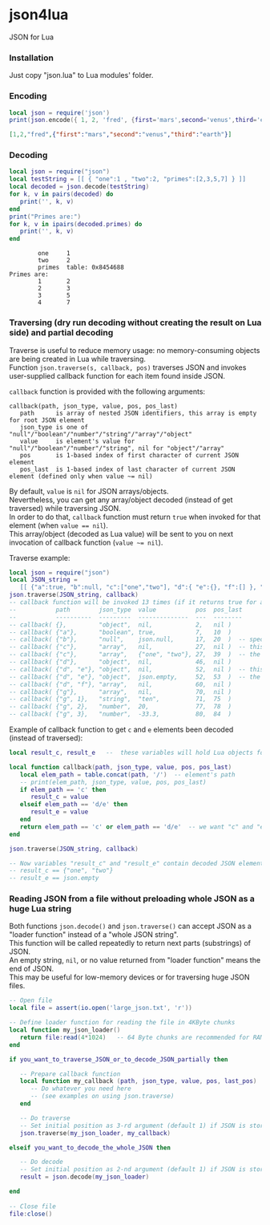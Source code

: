 # json4lua
JSON for Lua

### Installation
Just copy "json.lua" to Lua modules' folder.


### Encoding

```lua
local json = require('json')
print(json.encode({ 1, 2, 'fred', {first='mars',second='venus',third='earth'} }))
```
```json
[1,2,"fred",{"first":"mars","second":"venus","third":"earth"}]
```

### Decoding

```lua
local json = require("json")
local testString = [[ { "one":1 , "two":2, "primes":[2,3,5,7] } ]]
local decoded = json.decode(testString)
for k, v in pairs(decoded) do
   print('', k, v)
end
print("Primes are:")
for k, v in ipairs(decoded.primes) do
   print('', k, v)
end
```
```
        one     1
        two     2
        primes  table: 0x8454688
Primes are:
        1       2
        2       3
        3       5
        4       7
```

### Traversing (dry run decoding without creating the result on Lua side) and partial decoding

Traverse is useful to reduce memory usage: no memory-consuming objects are being created in Lua while traversing.  
Function `json.traverse(s, callback, pos)` traverses JSON and invokes user-supplied callback function for each item found inside JSON.  

`callback` function is provided with the following arguments:
```
callback(path, json_type, value, pos, pos_last)
   path      is array of nested JSON identifiers, this array is empty for root JSON element
   json_type is one of "null"/"boolean"/"number"/"string"/"array"/"object"
   value     is element's value for "null"/"boolean"/"number"/"string", nil for "object"/"array"
   pos       is 1-based index of first character of current JSON element
   pos_last  is 1-based index of last character of current JSON element (defined only when value ~= nil)
```
By default, `value` is `nil` for JSON arrays/objects.  
Nevertheless, you can get any array/object decoded (instead of get traversed) while traversing JSON.  
In order to do that, `callback` function must return `true` when invoked for that element (when `value == nil`).  
This array/object (decoded as Lua value) will be sent to you on next invocation of callback function (`value ~= nil`).

Traverse example:

```lua
local json = require("json")
local JSON_string = 
   [[ {"a":true, "b":null, "c":["one","two"], "d":{ "e":{}, "f":[] }, "g":["ten",20,-33.3] } ]]
json.traverse(JSON_string, callback)
-- callback function will be invoked 13 times (if it returns true for array "c" and object "e"):
--           path        json_type  value           pos  pos_last
--           ----------  ---------  --------------  ---  --------
-- callback( {},         "object",  nil,            2,   nil )
-- callback( {"a"},      "boolean", true,           7,   10  )
-- callback( {"b"},      "null",    json.null,      17,  20  )  -- special Lua value for JSON null
-- callback( {"c"},      "array",   nil,            27,  nil )  -- this callback returned true (user wants to decode this array)
-- callback( {"c"},      "array",   {"one", "two"}, 27,  39  )  -- the next invocation brings the result of decoding (value ~= nil)
-- callback( {"d"},      "object",  nil,            46,  nil )
-- callback( {"d", "e"}, "object",  nil,            52,  nil )  -- this callback returned true (user wants to decode this object)
-- callback( {"d", "e"}, "object",  json.empty,     52,  53  )  -- the next invocation brings the result of decoding (special Lua value for empty JSON object)
-- callback( {"d", "f"}, "array",   nil,            60,  nil )
-- callback( {"g"},      "array",   nil,            70,  nil )
-- callback( {"g", 1},   "string",  "ten",          71,  75  )
-- callback( {"g", 2},   "number",  20,             77,  78  )
-- callback( {"g", 3},   "number",  -33.3,          80,  84  )
```

Example of callback function to get `c` and `e` elements been decoded (instead of traversed):

```lua
local result_c, result_e   --  these variables will hold Lua objects for JSON elements "c" and "e"

local function callback(path, json_type, value, pos, pos_last)
   local elem_path = table.concat(path, '/')  -- element's path
   -- print(elem_path, json_type, value, pos, pos_last)
   if elem_path == 'c' then 
      result_c = value
   elseif elem_path == 'd/e' then 
      result_e = value
   end
   return elem_path == 'c' or elem_path == 'd/e'  -- we want "c" and "e" to be decoded instead of be traversed
end

json.traverse(JSON_string, callback)

-- Now variables "result_c" and "result_e" contain decoded JSON elements "c" and "e"
-- result_c == {"one", "two"}
-- result_e == json.empty
```

### Reading JSON from a file without preloading whole JSON as a huge Lua string

Both functions `json.decode()` and `json.traverse()` can accept JSON as a "loader function" instead of a "whole JSON string".  
This function will be called repeatedly to return next parts (substrings) of JSON.  
An empty string, `nil`, or no value returned from "loader function" means the end of JSON.  
This may be useful for low-memory devices or for traversing huge JSON files.

```lua
-- Open file
local file = assert(io.open('large_json.txt', 'r'))

-- Define loader function for reading the file in 4KByte chunks
local function my_json_loader()
   return file:read(4*1024)   -- 64 Byte chunks are recommended for RAM-restricted devices
end

if you_want_to_traverse_JSON_or_to_decode_JSON_partially then

   -- Prepare callback function
   local function my_callback (path, json_type, value, pos, last_pos)
      -- Do whatever you need here
      -- (see examples on using json.traverse)
   end

   -- Do traverse
   -- Set initial position as 3-rd argument (default 1) if JSON is stored not from the beginning of your file
   json.traverse(my_json_loader, my_callback)

elseif you_want_to_decode_the_whole_JSON then

   -- Do decode
   -- Set initial position as 2-nd argument (default 1) if JSON is stored not from the beginning of your file
   result = json.decode(my_json_loader)

end
   
-- Close file
file:close()
```
